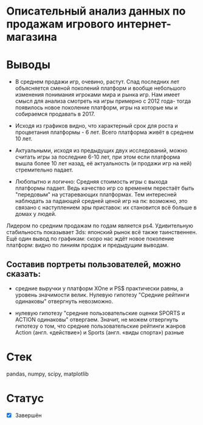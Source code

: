 # Описательный анализ данных по продажам игрового интернет-магазина

# Выводы

- В среднем продажи игр, очевино, растут. Спад последних лет объясняется сменой поколений платформ и вообще небольшого изменения понимания игроками мира и рынка игр. Нам имеет смысл для анализа смотреть на игры примерно с 2012 года- тогда появилось новое поколение платформ, игры на которые мы и собираемся продавать в 2017.

- Исходя из графиков видно, что характерный срок для роста и процветания платформы - 6 лет. Всего платформа живёт в среднем 10 лет.

- Актуальными, исходя из предыдущих двух исследований, можно считать игры за последние 6-10 лет, при этом если платформа вышла более 10 лет назад, её актуальность (и продажи игр на ней) стремительно падает.
- Любопытно и логично: Средняя стоимость игры с выхода платформы падает. Ведь качество игр со временем перестаёт быть "передовым" на устаревающих платформах. Тем интересней наблюдать за падающей средней ценой игр на пк: возможно, это связано с наступлением эры приставок: их становится всё больше в домах у людей.

Лидером по средним продажам по годам является ps4. Удивительную стабильность показывает 3ds: японский рынок всё также таинственнен.
Ещё один вывод по графикам: скоро нас ждёт новое поколение платформ: видно по линиям продаж и предыдущим выводам.

## Составив портреты пользователей, можно сказать:

- средние выручки у платформ XOne и PS$ практически равны, а уровень значимости велик. Нулевую гипотезу "Средние рейтинги одинаковы" отвергнуть невозможно.

- нулевую гипотезу "средние пользовательские оценки SPORTS и ACTION одинаковы" отвергаем. Значит, не можем отвергнуть гипотезу о том, что средние пользовательские рейтинги жанров Action (англ. «действие») и Sports (англ. «виды спорта») разные

# Стек

pandas, numpy, scipy, matplotlib

# Статус
- [x] Завершён
